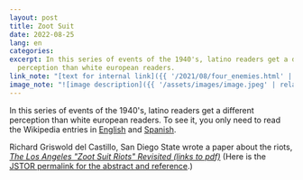 ```yaml
---
layout: post
title: Zoot Suit
date: 2022-08-25
lang: en
categories:
excerpt: In this series of events of the 1940's, latino readers get a different
  perception than white european readers.
link_note: "[text for internal link]({{ '/2021/08/four_enemies.html' | relative_url }})"
image_note: "![image description]({{ '/assets/images/image.jpeg' | relative_url }})"
---
```


In this series of events of the 1940's, latino readers get a different
perception than white european readers. To see it, you only need to read the
Wikipedia entries in [English][enzs] and [Spanish][eszs].

[enzs]: https://en.wikipedia.org/wiki/Zoot_Suit_Riots
[eszs]: https://es.wikipedia.org/wiki/Disturbios_del_Zoot_Suit

Richard Griswold del Castillo, San Diego State wrote a paper about the riots,
_[The Los Angeles "Zoot Suit Riots" Revisited (links to pdf)][revisited]_ (Here
is the [JSTOR permalink for the abstract and reference][jstor].)

[revisited]: http://sites.middlebury.edu/liminallatinos/files/2012/02/ZootSuitriotsMexStudies.pdf
[jstor]: http://www.jstor.org/stable/1052202?origin=JSTOR-pdf
[history]: https://www.history.com/topics/world-war-ii/zoot-suit-riots
